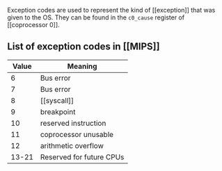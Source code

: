 Exception codes are used to represent the kind of [[exception]] that was given to the OS. They can be found in the `c0_cause` register of [[coprocessor 0]].

## List of exception codes in [[MIPS]]
| Value | Meaning                  |
| ----- | ------------------------ |
| 6     | Bus error                |
| 7     | Bus error                |
| 8     | [[syscall]]              |
| 9     | breakpoint               |
| 10    | reserved instruction     |
| 11    | coprocessor unusable     |
| 12    | arithmetic overflow      |
| 13-21 | Reserved for future CPUs |



